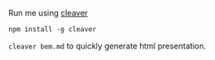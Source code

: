 Run me using [cleaver](https://github.com/jdan/cleaver)

`npm install -g cleaver`

`cleaver bem.md` to quickly generate html presentation.